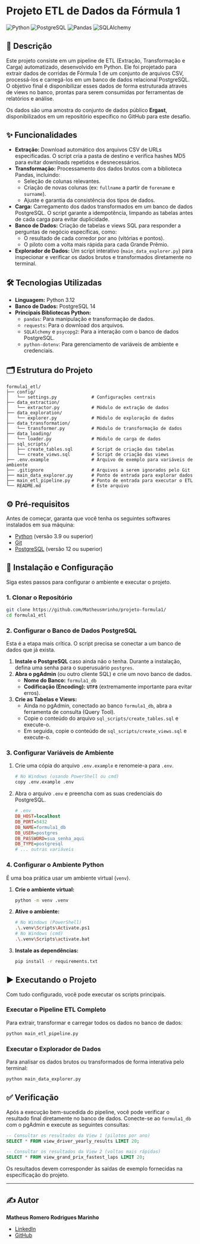 # Projeto ETL de Dados da Fórmula 1

![Python](https://img.shields.io/badge/Python-3.12-3776AB?style=for-the-badge&logo=python)
![PostgreSQL](https://img.shields.io/badge/PostgreSQL-14-336791?style=for-the-badge&logo=postgresql)
![Pandas](https://img.shields.io/badge/Pandas-1.5.3-150458?style=for-the-badge&logo=pandas)
![SQLAlchemy](https://img.shields.io/badge/SQLAlchemy-2.0-d71f00?style=for-the-badge&logo=sqlalchemy)

## 📜 Descrição

Este projeto consiste em um pipeline de ETL (Extração, Transformação e Carga) automatizado, desenvolvido em Python. Ele foi projetado para extrair dados de corridas de Fórmula 1 de um conjunto de arquivos CSV, processá-los e carregá-los em um banco de dados relacional PostgreSQL. O objetivo final é disponibilizar esses dados de forma estruturada através de views no banco, prontas para serem consumidas por ferramentas de relatórios e análise.

Os dados são uma amostra do conjunto de dados público **Ergast**, disponibilizados em um repositório específico no GitHub para este desafio.

## ✨ Funcionalidades

-   **Extração:** Download automático dos arquivos CSV de URLs especificadas. O script cria a pasta de destino e verifica hashes MD5 para evitar downloads repetidos e desnecessários.
-   **Transformação:** Processamento dos dados brutos com a biblioteca Pandas, incluindo:
    -   Seleção de colunas relevantes.
    -   Criação de novas colunas (ex: `fullname` a partir de `forename` e `surname`).
    -   Ajuste e garantia da consistência dos tipos de dados.
-   **Carga:** Carregamento dos dados transformados em um banco de dados PostgreSQL. O script garante a idempotência, limpando as tabelas antes de cada carga para evitar duplicidade.
-   **Banco de Dados:** Criação de tabelas e views SQL para responder a perguntas de negócio específicas, como:
    -   O resultado de cada corredor por ano (vitórias e pontos).
    -   O piloto com a volta mais rápida para cada Grande Prêmio.
-   **Explorador de Dados:** Um script interativo (`main_data_explorer.py`) para inspecionar e verificar os dados brutos e transformados diretamente no terminal.

## 🛠️ Tecnologias Utilizadas

-   **Linguagem:** Python 3.12
-   **Banco de Dados:** PostgreSQL 14
-   **Principais Bibliotecas Python:**
    -   `pandas`: Para manipulação e transformação de dados.
    -   `requests`: Para o download dos arquivos.
    -   `SQLAlchemy` e `psycopg2`: Para a interação com o banco de dados PostgreSQL.
    -   `python-dotenv`: Para gerenciamento de variáveis de ambiente e credenciais.

## 🗂️ Estrutura do Projeto

```
formula1_etl/
├── config/
│   └── settings.py             # Configurações centrais
├── data_extraction/
│   └── extractor.py            # Módulo de extração de dados
├── data_exploration/
│   └── explorer.py             # Módulo de exploração de dados
├── data_transformation/
│   └── transformer.py          # Módulo de transformação de dados
├── data_loading/
│   └── loader.py               # Módulo de carga de dados
├── sql_scripts/
│   ├── create_tables.sql       # Script de criação das tabelas
│   └── create_views.sql        # Script de criação das views
├── .env.example                # Arquivo de exemplo para variáveis de ambiente
├── .gitignore                  # Arquivos a serem ignorados pelo Git
├── main_data_explorer.py       # Ponto de entrada para explorar dados
├── main_etl_pipeline.py        # Ponto de entrada para executar o ETL
└── README.md                   # Este arquivo
```

## ⚙️ Pré-requisitos

Antes de começar, garanta que você tenha os seguintes softwares instalados em sua máquina:
-   [Python](https://www.python.org/downloads/) (versão 3.9 ou superior)
-   [Git](https://git-scm.com/downloads/)
-   [PostgreSQL](https://www.postgresql.org/download/) (versão 12 ou superior)

## 🚀 Instalação e Configuração

Siga estes passos para configurar o ambiente e executar o projeto.

### 1. Clonar o Repositório
```bash
git clone https://github.com/Matheusmrinho/projeto-formula1/
cd formula1_etl
```

### 2. Configurar o Banco de Dados PostgreSQL

Esta é a etapa mais crítica. O script precisa se conectar a um banco de dados que já exista.

1.  **Instale o PostgreSQL** caso ainda não o tenha. Durante a instalação, defina uma senha para o superusuário `postgres`.
2.  **Abra o pgAdmin** (ou outro cliente SQL) e crie um novo banco de dados.
    -   **Nome do Banco:** `formula1_db`
    -   **Codificação (Encoding):** **`UTF8`** (extremamente importante para evitar erros).
3.  **Crie as Tabelas e Views:**
    -   Ainda no pgAdmin, conectado ao banco `formula1_db`, abra a ferramenta de consulta (Query Tool).
    -   Copie o conteúdo do arquivo `sql_scripts/create_tables.sql` e execute-o.
    -   Em seguida, copie o conteúdo de `sql_scripts/create_views.sql` e execute-o.

### 3. Configurar Variáveis de Ambiente

1.  Crie uma cópia do arquivo `.env.example` e renomeie-a para `.env`.
    ```bash
    # No Windows (usando PowerShell ou cmd)
    copy .env.example .env
    ```
2.  Abra o arquivo `.env` e preencha com as suas credenciais do PostgreSQL.
    ```ini
    # .env
    DB_HOST=localhost
    DB_PORT=5432
    DB_NAME=formula1_db
    DB_USER=postgres
    DB_PASSWORD=sua_senha_aqui 
    DB_TYPE=postgresql
    # ... outras variáveis
    ```

### 4. Configurar o Ambiente Python

É uma boa prática usar um ambiente virtual (`venv`).

1.  **Crie o ambiente virtual:**
    ```bash
    python -m venv .venv
    ```
2.  **Ative o ambiente:**
    ```bash
    # No Windows (PowerShell)
    .\.venv\Scripts\Activate.ps1
    # No Windows (cmd)
    .\.venv\Scripts\activate.bat
    ```
3.  **Instale as dependências:**
    ```bash
    pip install -r requirements.txt
    ```

## ▶️ Executando o Projeto

Com tudo configurado, você pode executar os scripts principais.

### Executar o Pipeline ETL Completo
Para extrair, transformar e carregar todos os dados no banco de dados:
```bash
python main_etl_pipeline.py
```

### Executar o Explorador de Dados
Para analisar os dados brutos ou transformados de forma interativa pelo terminal:
```bash
python main_data_explorer.py
```

## ✅ Verificação

Após a execução bem-sucedida do pipeline, você pode verificar o resultado final diretamente no banco de dados. Conecte-se ao `formula1_db` com o pgAdmin e execute as seguintes consultas:

```sql
-- Consultar os resultados da View 1 (pilotos por ano)
SELECT * FROM view_driver_yearly_results LIMIT 20;

-- Consultar os resultados da View 2 (voltas mais rápidas)
SELECT * FROM view_grand_prix_fastest_laps LIMIT 20;
```
Os resultados devem corresponder às saídas de exemplo fornecidas na especificação do projeto.

---
## ✍️ Autor

**Matheus Romero Rodrigues Marinho**

-   [LinkedIn](Linkedin.com/in/matheusmrinho)
-   [GitHub](github.com/matheusmrinho)
